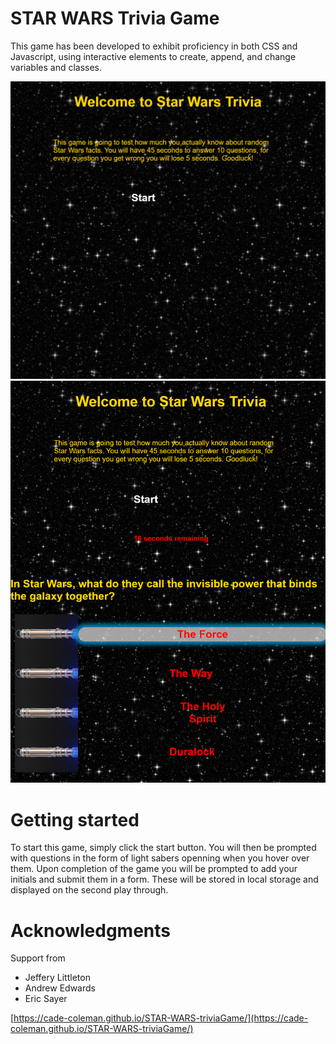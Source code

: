 # STAR WARS Trivia Game

This game has been developed to exhibit proficiency in both CSS and Javascript, using interactive elements to create, append, and change variables and classes.

![image](./assets/triviagame-1.png)
![image](./assets/starwars-triva.png)

# Getting started

To start this game, simply click the start button.
You will then be prompted with questions in the form of light sabers openning when you hover over them.
Upon completion of the game you will be prompted to add your initials and submit them in a form.  These will be stored in local storage and displayed on the second play through.

# Acknowledgments

 Support from
 - Jeffery Littleton
 - Andrew Edwards
 - Eric Sayer

 [https://cade-coleman.github.io/STAR-WARS-triviaGame/](https://cade-coleman.github.io/STAR-WARS-triviaGame/)